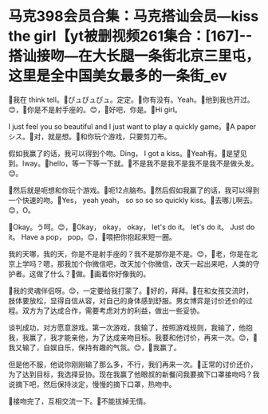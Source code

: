 # 马克398会员合集：马克搭讪会员—kiss the girl【yt被删视频261集合：[167]--搭讪接吻—在大长腿一条街北京三里屯，这里是全中国美女最多的一条街_ev

🎼我在 think tell。🎼ぴュぴュぴュ。定定。🎼你有没有。Yeah。🎼他到我也开过。😊，🎼你是不是射手座的。😊，🎼好吧，你是。🎼Hi girl。

 I just feel you so beautiful and I just want to play a quickly game。🎼A paperシス。🎼对，就是想。🎼和你玩个游戏，只要剪刀布。

假如我赢了的话，我可以得到个吻。Ding， I got a kiss。🎼Yeah有。🎼是望见到。Iway。🎼hello，等一下等一下就。🎼不是我不是我不是我不是我不是做头发。😊。

🎼然后就是呃想和你玩个游戏。🎼呃12点脑布。🎼然后假如我赢了的话，我可以得到一个快速的吻。🎼Yes， yeah yeah， so so so so quickly kiss。🎼去哪儿啊去。😊，O。

🎼Okay。う呵。😊，🎼Okay， okay， okay， let's do it。 let's do it。 Just do it。 Have a pop， pop。😊，🎼喂把你抱起来短一圈。

我的天哪，我的天，你是不是射手座的？我不是那你是不是。😊，🎼老，你是在北京上学吗？嗯，那我加个你微信吧，改天加个你微信，改天一起出来吧，人类的守护者。这做了什么？🎼做。🎼画着你好像我的。

🎼我的灵魂伴侣呀。😊，一定要给我打蒙了。🎼好的，拜拜。🎼在和女孩交流时，肢体要放松，显得自信从容，对自己的身体感到舒服。男女博弈是讨价还价的过程。双方为了达成合作，需要考虑对方的利益，做出一些妥协。

谈判成功，对方愿意游戏。第一次游戏，我输了，按照游戏规则，我输了，他抱我，我赢了，我才能亲他，为了达成亲吻目标。我要和他讨价，再来一次。😊，🎼我又输了，自娱自乐，保持有趣的气氛。😊，🎼我赢了。

但是他不服，他说你刚刚输了那么多，不行，我们再来一次。🎼正常的讨价还价，为了达到目标，我选择妥协。现在我赢了他眼叔的新餐问我要摘下口罩接吻吗？我说摘下吧，然后保持淡定，慢慢的摘下口罩，热吻中。

🎼接吻完了，互相交流一下。🎼不能拔掉无情。